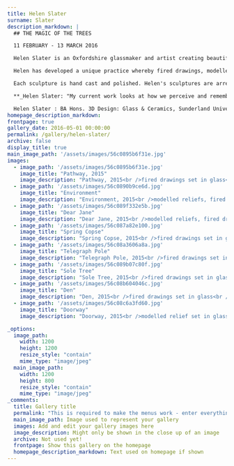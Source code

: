 ```yaml
---
title: Helen Slater
surname: Slater
description_markdown: |
  ## THE MAGIC OF THE TREES

  11 FEBRUARY - 13 MARCH 2016

  Helen Slater is an Oxfordshire glassmaker and artist creating beautiful sculptures of trees and interiors.

  Helen has developed a unique practice whereby fired drawings, modelled reliefs and prints are set into glass_. Sgrafitto_ is the scratching of a drawing onto plaster - the dry cast mould - creating channels that she then fills with fine ground glass powder. Sealed with a layer of glass frit, the first layer of this glazing tier is fired in the kiln. Helen's methodology is labour intensive as she carefully builds her depth of field through three or four layers of glass encasing her subjects.

  Each sculpture is hand cast and polished. Helen's sculptures are arresting, haunted with bubbles and veils cast into the process - they add a sense of physicality to vignettes of memories that are captured in time.... _Jenny Blyth_

  **_Helen Slater: "My current work looks at how we perceive and remember places and environments specific to us. The fact that we are able to bring associations to these places and settings, which retain a resonance through our lives, is of interest to me. These places reference a narrative that can be read as personal or generic, to which the viewer can bring their own associations."_**

  Helen Slater : BA Hons. 3D Design: Glass & Ceramics, Sunderland University. MA in Glass and Ceramics, Royal College of Art. Senior Lecturer at Brookes, 3 D Design. Visiting lecturer, De Montfort University, Leicestershire. She is currently studying for a PhD at The Royal College of Art. The artist lives and works from her studio in Kingham, Oxfordshire.
homepage_description_markdown: 
frontpage: true
gallery_date: 2016-05-01 00:00:00
permalink: /gallery/helen-slater/
archive: false
display_title: true
main_image_path: '/assets/images/56c0895b6f31e.jpg'
images:
  - image_path: '/assets/images/56c0895b6f31e.jpg'
    image_title: "Pathway, 2015"
    image_description: "Pathway, 2015<br />fired drawings set in glass<br />26 x 22 x 5 cm<br />&amp;Acirc;&amp;pound;1200"
  - image_path: '/assets/images/56c0890b9ce6d.jpg'
    image_title: "Environment"
    image_description: "Environment, 2015<br />modelled reliefs, fired drawings set in glass<br />17 x 12 x 3 cm"
  - image_path: '/assets/images/56c089f332e5b.jpg'
    image_title: "Dear Jane"
    image_description: "Dear Jane, 2015<br />modelled reliefs, fired drawings set in glass<br />26 x 21 x 4 cm<br />&amp;Acirc;&amp;pound;1950"
  - image_path: '/assets/images/56c087a82e100.jpg'
    image_title: "Spring Copse"
    image_description: "Spring Copse, 2015<br />fired drawings set in glass<br />24 x 40 x 4.5 cm<br />&amp;Acirc;&amp;pound;1800"
  - image_path: '/assets/images/56c08a3606a8a.jpg'
    image_title: "Telegraph Pole"
    image_description: "Telegraph Pole, 2015<br />fired drawings set in glass<br />25 x 39 x 5 cm<br />&amp;Acirc;&amp;pound;2000"
  - image_path: '/assets/images/56c089b07c80f.jpg'
    image_title: "Sole Tree"
    image_description: "Sole Tree, 2015<br />fired drawings set in glass<br />15 x 15 cm<br />&amp;Acirc;&amp;pound;225"
  - image_path: '/assets/images/56c08b604046c.jpg'
    image_title: "Den"
    image_description: "Den, 2015<br />fired drawings set in glass<br />19 x 29 x 5 cm"
  - image_path: '/assets/images/56c08c6a3fd60.jpg'
    image_title: "Doorway"
    image_description: "Doorway, 2015<br />modelled relief set in glass<br />20.5 x 14.5 x 4 cm"

_options:
  image_path:
    width: 1200
    height: 1200
    resize_style: "contain"
    mime_type: "image/jpeg"
  main_image_path:
    width: 1200
    height: 800
    resize_style: "contain"
    mime_type: "image/jpeg"
_comments:
  title: Gallery title
  permalink: "This is required to make the menus work - enter everything in lower case, no digits, no spaces in this format /gallery/my-new-gallery/"
  main_image_path: Image used to represent your gallery
  images: Add and edit your gallery images here
  image_description: Might only be shown in the close up of an image
  archive: Not used yet!
  frontpage: Show this gallery on the homepage
  homepage_description_markdown: Text used on homepage if shown
---
```

